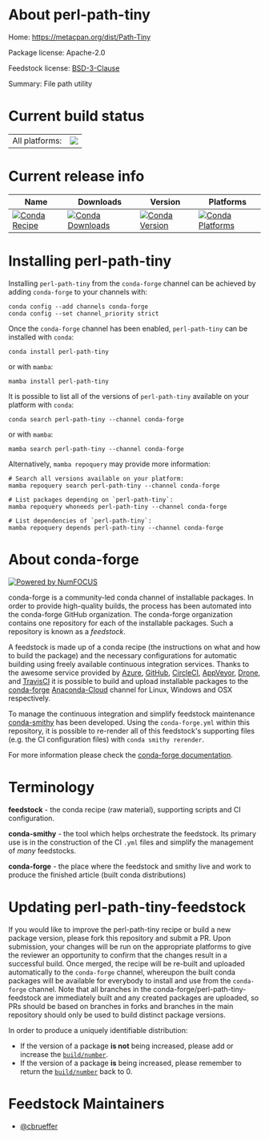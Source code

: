 About perl-path-tiny
====================

Home: https://metacpan.org/dist/Path-Tiny

Package license: Apache-2.0

Feedstock license: [BSD-3-Clause](https://github.com/conda-forge/perl-path-tiny-feedstock/blob/main/LICENSE.txt)

Summary: File path utility

Current build status
====================


<table><tr><td>All platforms:</td>
    <td>
      <a href="https://dev.azure.com/conda-forge/feedstock-builds/_build/latest?definitionId=17022&branchName=main">
        <img src="https://dev.azure.com/conda-forge/feedstock-builds/_apis/build/status/perl-path-tiny-feedstock?branchName=main">
      </a>
    </td>
  </tr>
</table>

Current release info
====================

| Name | Downloads | Version | Platforms |
| --- | --- | --- | --- |
| [![Conda Recipe](https://img.shields.io/badge/recipe-perl--path--tiny-green.svg)](https://anaconda.org/conda-forge/perl-path-tiny) | [![Conda Downloads](https://img.shields.io/conda/dn/conda-forge/perl-path-tiny.svg)](https://anaconda.org/conda-forge/perl-path-tiny) | [![Conda Version](https://img.shields.io/conda/vn/conda-forge/perl-path-tiny.svg)](https://anaconda.org/conda-forge/perl-path-tiny) | [![Conda Platforms](https://img.shields.io/conda/pn/conda-forge/perl-path-tiny.svg)](https://anaconda.org/conda-forge/perl-path-tiny) |

Installing perl-path-tiny
=========================

Installing `perl-path-tiny` from the `conda-forge` channel can be achieved by adding `conda-forge` to your channels with:

```
conda config --add channels conda-forge
conda config --set channel_priority strict
```

Once the `conda-forge` channel has been enabled, `perl-path-tiny` can be installed with `conda`:

```
conda install perl-path-tiny
```

or with `mamba`:

```
mamba install perl-path-tiny
```

It is possible to list all of the versions of `perl-path-tiny` available on your platform with `conda`:

```
conda search perl-path-tiny --channel conda-forge
```

or with `mamba`:

```
mamba search perl-path-tiny --channel conda-forge
```

Alternatively, `mamba repoquery` may provide more information:

```
# Search all versions available on your platform:
mamba repoquery search perl-path-tiny --channel conda-forge

# List packages depending on `perl-path-tiny`:
mamba repoquery whoneeds perl-path-tiny --channel conda-forge

# List dependencies of `perl-path-tiny`:
mamba repoquery depends perl-path-tiny --channel conda-forge
```


About conda-forge
=================

[![Powered by
NumFOCUS](https://img.shields.io/badge/powered%20by-NumFOCUS-orange.svg?style=flat&colorA=E1523D&colorB=007D8A)](https://numfocus.org)

conda-forge is a community-led conda channel of installable packages.
In order to provide high-quality builds, the process has been automated into the
conda-forge GitHub organization. The conda-forge organization contains one repository
for each of the installable packages. Such a repository is known as a *feedstock*.

A feedstock is made up of a conda recipe (the instructions on what and how to build
the package) and the necessary configurations for automatic building using freely
available continuous integration services. Thanks to the awesome service provided by
[Azure](https://azure.microsoft.com/en-us/services/devops/), [GitHub](https://github.com/),
[CircleCI](https://circleci.com/), [AppVeyor](https://www.appveyor.com/),
[Drone](https://cloud.drone.io/welcome), and [TravisCI](https://travis-ci.com/)
it is possible to build and upload installable packages to the
[conda-forge](https://anaconda.org/conda-forge) [Anaconda-Cloud](https://anaconda.org/)
channel for Linux, Windows and OSX respectively.

To manage the continuous integration and simplify feedstock maintenance
[conda-smithy](https://github.com/conda-forge/conda-smithy) has been developed.
Using the ``conda-forge.yml`` within this repository, it is possible to re-render all of
this feedstock's supporting files (e.g. the CI configuration files) with ``conda smithy rerender``.

For more information please check the [conda-forge documentation](https://conda-forge.org/docs/).

Terminology
===========

**feedstock** - the conda recipe (raw material), supporting scripts and CI configuration.

**conda-smithy** - the tool which helps orchestrate the feedstock.
                   Its primary use is in the construction of the CI ``.yml`` files
                   and simplify the management of *many* feedstocks.

**conda-forge** - the place where the feedstock and smithy live and work to
                  produce the finished article (built conda distributions)


Updating perl-path-tiny-feedstock
=================================

If you would like to improve the perl-path-tiny recipe or build a new
package version, please fork this repository and submit a PR. Upon submission,
your changes will be run on the appropriate platforms to give the reviewer an
opportunity to confirm that the changes result in a successful build. Once
merged, the recipe will be re-built and uploaded automatically to the
`conda-forge` channel, whereupon the built conda packages will be available for
everybody to install and use from the `conda-forge` channel.
Note that all branches in the conda-forge/perl-path-tiny-feedstock are
immediately built and any created packages are uploaded, so PRs should be based
on branches in forks and branches in the main repository should only be used to
build distinct package versions.

In order to produce a uniquely identifiable distribution:
 * If the version of a package **is not** being increased, please add or increase
   the [``build/number``](https://docs.conda.io/projects/conda-build/en/latest/resources/define-metadata.html#build-number-and-string).
 * If the version of a package **is** being increased, please remember to return
   the [``build/number``](https://docs.conda.io/projects/conda-build/en/latest/resources/define-metadata.html#build-number-and-string)
   back to 0.

Feedstock Maintainers
=====================

* [@cbrueffer](https://github.com/cbrueffer/)

